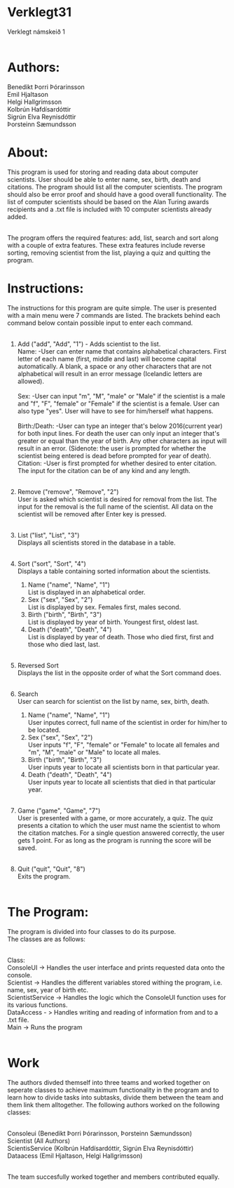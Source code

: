 # Verklegt31
Verklegt námskeið 1</br></br>


# Authors:
Benedikt Þorri Þórarinsson </br>
Emil Hjaltason </br>
Helgi Hallgrimsson </br>
Kolbrún Hafdísardóttir </br>
Sigrún Elva Reynisdóttir </br>
Þorsteinn Sæmundsson </br>

# About:
This program is used for storing and reading data about computer scientists. User should be able to enter name, sex, birth, death and citations. The program should list all the computer scientists. The program should also be error proof and should have a good overall functionality. The list of computer scientists should be based on the Alan Turing awards recipients and a .txt file is included with 10 computer scientists already added.</br></br>

The program offers the required features: add, list, search and sort along with a couple of extra features. These extra features include reverse sorting, removing scientist from the list, playing a quiz and quitting the program.</br>

# Instructions:
The instructions for this program are quite simple. The user is presented with a main menu were 7 commands are listed.
The brackets behind each command below contain possible input to enter each command.</br></br>
1. Add ("add", "Add", "1") - Adds scientist to the list.</br>
     Name: -User can enter name that contains alphabetical characters. First letter of each name (first, middle and last) will      become capital automatically. A blank, a space or any other characters that are not alphabetical will result in an error      message (Icelandic letters are allowed). </br></br>
     Sex: -User can input "m", "M", "male" or "Male" if the scientist is a male and "f", "F", "female" or "Female" if the          scientist is a female. User can also type "yes". User will have to see for him/herself what happens.</br></br>
     Birth:/Death: -User can type an integer that's below 2016(current year) for both input lines. For death the user can only      input an integer that's greater or equal than the year of birth. Any other characters as input will result in an error.
     (Sidenote: the user is prompted for whether the scientist being entered is dead before prompted for year of death).
     Citation: -User is first prompted for whether desired to enter citation. The input for the citation can be of any kind        and any length.</br></br>
     
2. Remove ("remove", "Remove", "2")</br>
      User is asked which scientist is desired for removal from the list. The input for the removal is the full name of the         scientist. All data on the scientist will be removed after Enter key is pressed.</br></br>
     
3. List ("list", "List", "3")</br>
      Displays all scientists stored in the database in a table.</br></br>
      
4. Sort ("sort", "Sort", "4")</br>
      Displays a table containing sorted information about the scientists.</br>
      1. Name ("name", "Name", "1")</br>
          List is displayed in an alphabetical order.</br>
      2. Sex ("sex", "Sex", "2")</br>
          List is displayed by sex. Females first, males second.</br>
      3. Birth ("birth", "Birth", "3")</br>
          List is displayed by year of birth. Youngest first, oldest last.</br>
      4. Death ("death", "Death", "4")</br>
          List is displayed by year of death. Those who died first, first and those who died last, last.</br></br>
5. Reversed Sort</br>
      Displays the list in the opposite order of what the Sort command does.</br></br>
6. Search</br>
      User can search for scientist on the list by name, sex, birth, death.</br>
      1. Name ("name", "Name", "1")</br>
           User inputes correct, full name of the scientist in order for him/her to be located.</br>
      2. Sex ("sex", "Sex", "2")</br>
           User inputs "f", "F", "female" or "Female" to locate all females and "m", "M", "male" or "Male" to locate all                  males.</br>
      3. Birth ("birth", "Birth", "3")</br>
           User inputs year to locate all scientists born in that particular year.</br>
      4. Death ("death", "Death", "4")</br>
           User inputs year to locate all scientists that died in that particular year.</br></br>
7. Game ("game", "Game", "7")</br>
      User is presented with a game, or more accurately, a quiz. The quiz presents a citation to which the user must name the       scientist to whom the citation matches. For a single question answered correctly, the user gets 1 point. For as long as       the program is running the score will be saved.</br></br>
      
8. Quit ("quit", "Quit", "8")</br>
      Exits the program.</br></br>





# The Program:
The program is divided into four classes to do its purpose.</br>
The classes are as follows:</br></br>
  
Class:</br>
  ConsoleUI -> Handles the user interface and prints requested data onto the console.</br>
  Scientist -> Handles the different variables stored withing the program, i.e. name, sex, year of birth etc.</br>
  ScientistService -> Handles the logic which the ConsoleUI function uses for its various functions.</br>
  DataAccess - > Handles writing and reading of information from and to a .txt file.</br>
  Main -> Runs the program</br></br>

# Work
The authors divded themself into three teams and worked together on seperate classes to achieve maximum functionality in the program and to learn how to divide tasks into subtasks, divide them between the team and them link them alltogether.
The following authors worked on the following classes:</br> </br>

  Consoleui (Benedikt Þorri Þórarinsson, Þorsteinn Sæmundsson)</br>
  Scientist (All Authors)</br>
  ScientisService (Kolbrún Hafdísardóttir, Sigrún Elva Reynisdóttir)</br>
  Dataacess (Emil Hjaltason, Helgi Hallgrimsson)</br></br>

The team succesfully worked together and members contributed equally.

